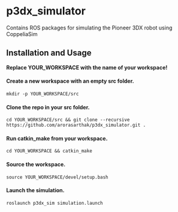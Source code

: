 # p3dx_simulator
Contains ROS packages for simulating the Pioneer 3DX robot using CoppeliaSim

## Installation and Usage

**Replace YOUR_WORKSPACE with the name of your workspace!**

#### Create a new workspace with an empty src folder.
`mkdir -p YOUR_WORKSPACE/src`

#### Clone the repo in your src folder.
`cd YOUR_WORKSPACE/src && git clone --recursive https://github.com/arorasarthak/p3dx_simulator.git .`

#### Run catkin_make from your workspace.
`cd YOUR_WORKSPACE && catkin_make`

#### Source the workspace.
`source YOUR_WORKSPACE/devel/setup.bash`

#### Launch the simulation.
`roslaunch p3dx_sim simulation.launch`
